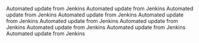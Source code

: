 Automated update from Jenkins
Automated update from Jenkins
Automated update from Jenkins
Automated update from Jenkins
Automated update from Jenkins
Automated update from Jenkins
Automated update from Jenkins
Automated update from Jenkins
Automated update from Jenkins
Automated update from Jenkins
